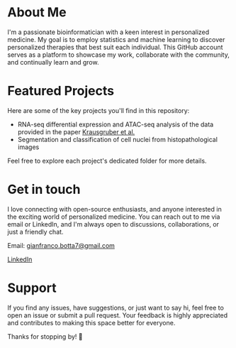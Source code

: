 # About Me
I'm a passionate bioinformatician with a keen interest in personalized medicine. My goal is to employ statistics and machine learning to discover personalized therapies that best suit each individual. This GitHub account serves as a platform to showcase my work, collaborate with the community, and continually learn and grow.

# Featured Projects
Here are some of the key projects you'll find in this repository:

* RNA-seq differential expression and ATAC-seq analysis of the data provided in the paper [Krausgruber et al.](https://www.nature.com/articles/s41586-020-2424-4)
* Segmentation and classification of cell nuclei from histopathological images

Feel free to explore each project's dedicated folder for more details.

# Get in touch
I love connecting with open-source enthusiasts, and anyone interested in the exciting world of personalized medicine. You can reach out to me via email or LinkedIn, and I'm always open to discussions, collaborations, or just a friendly chat.

Email: gianfranco.botta7@gmail.com

[LinkedIn](www.linkedin.com/in/gianfrancobotta)

# Support
If you find any issues, have suggestions, or just want to say hi, feel free to open an issue or submit a pull request. Your feedback is highly appreciated and contributes to making this space better for everyone.

Thanks for stopping by! 🚀
